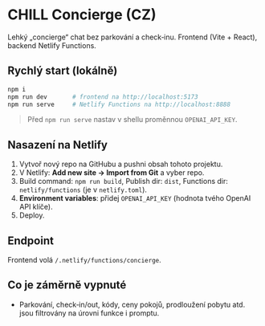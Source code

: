 # CHILL Concierge (CZ)

Lehký „concierge“ chat bez parkování a check‑inu. Frontend (Vite + React), backend Netlify Functions.

## Rychlý start (lokálně)
```bash
npm i
npm run dev       # frontend na http://localhost:5173
npm run serve     # Netlify Functions na http://localhost:8888
```
> Před `npm run serve` nastav v shellu proměnnou `OPENAI_API_KEY`.

## Nasazení na Netlify
1. Vytvoř nový repo na GitHubu a pushni obsah tohoto projektu.
2. V Netlify: **Add new site → Import from Git** a vyber repo.
3. Build command: `npm run build`, Publish dir: `dist`, Functions dir: `netlify/functions` (je v `netlify.toml`).
4. **Environment variables**: přidej `OPENAI_API_KEY` (hodnota tvého OpenAI API klíče).
5. Deploy.

## Endpoint
Frontend volá `/.netlify/functions/concierge`.

## Co je záměrně vypnuté
- Parkování, check‑in/out, kódy, ceny pokojů, prodloužení pobytu atd. jsou filtrovány na úrovni funkce i promptu.

